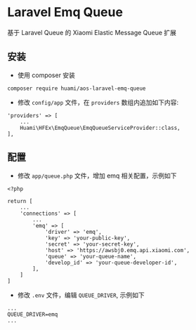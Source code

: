 # Laravel Emq Queue

基于 Laravel Queue 的 Xiaomi Elastic Message Queue 扩展

## 安装

- 使用 composer 安装

`composer require huami/aos-laravel-emq-queue`

- 修改 `config/app` 文件，在 `providers` 数组内追加如下内容:

```
'providers' => [
    ...
    Huami\HFEx\EmqQueue\EmqQueueServiceProvider::class,
],
```

## 配置

- 修改 `app/queue.php` 文件，增加 emq 相关配置，示例如下

```
<?php

return [
    ...
    'connections' => [
        ...
        'emq' => [
            'driver' => 'emq',
            'key' => 'your-public-key',
            'secret' => 'your-secret-key',
            'host' => 'https://awsbj0.emq.api.xiaomi.com',
            'queue' => 'your-queue-name',
            'develop_id' => 'your-queue-developer-id',
        ],
    ]
]
```

- 修改 `.env` 文件，编辑 `QUEUE_DRIVER`, 示例如下

```
...
QUEUE_DRIVER=emq
...
```
